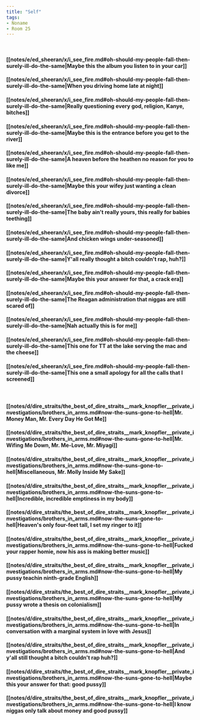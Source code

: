 ```yaml
---
title: "Self"
tags:
- Noname
- Room 25
---
```

&nbsp;
#### [[notes/e/ed_sheeran/x/i_see_fire.md#oh-should-my-people-fall-then-surely-ill-do-the-same|Maybe this the album you listen to in your car]]
#### [[notes/e/ed_sheeran/x/i_see_fire.md#oh-should-my-people-fall-then-surely-ill-do-the-same|When you driving home late at night]]
#### [[notes/e/ed_sheeran/x/i_see_fire.md#oh-should-my-people-fall-then-surely-ill-do-the-same|Really questioning every god, religion, Kanye, bitches]]
#### [[notes/e/ed_sheeran/x/i_see_fire.md#oh-should-my-people-fall-then-surely-ill-do-the-same|Maybe this is the entrance before you get to the river]]
#### [[notes/e/ed_sheeran/x/i_see_fire.md#oh-should-my-people-fall-then-surely-ill-do-the-same|A heaven before the heathen no reason for you to like me]]
#### [[notes/e/ed_sheeran/x/i_see_fire.md#oh-should-my-people-fall-then-surely-ill-do-the-same|Maybe this your wifey just wanting a clean divorce]]
#### [[notes/e/ed_sheeran/x/i_see_fire.md#oh-should-my-people-fall-then-surely-ill-do-the-same|The baby ain't really yours, this really for babies teething]]
#### [[notes/e/ed_sheeran/x/i_see_fire.md#oh-should-my-people-fall-then-surely-ill-do-the-same|And chicken wings under-seasoned]]
#### [[notes/e/ed_sheeran/x/i_see_fire.md#oh-should-my-people-fall-then-surely-ill-do-the-same|Y'all really thought a bitch couldn't rap, huh?]]
#### [[notes/e/ed_sheeran/x/i_see_fire.md#oh-should-my-people-fall-then-surely-ill-do-the-same|Maybe this your answer for that, a crack era]]
#### [[notes/e/ed_sheeran/x/i_see_fire.md#oh-should-my-people-fall-then-surely-ill-do-the-same|The Reagan administration that niggas are still scared of]]
#### [[notes/e/ed_sheeran/x/i_see_fire.md#oh-should-my-people-fall-then-surely-ill-do-the-same|Nah actually this is for me]]
#### [[notes/e/ed_sheeran/x/i_see_fire.md#oh-should-my-people-fall-then-surely-ill-do-the-same|This one for TT at the lake serving the mac and the cheese]]
#### [[notes/e/ed_sheeran/x/i_see_fire.md#oh-should-my-people-fall-then-surely-ill-do-the-same|This one a small apology for all the calls that I screened]]
&nbsp;
#### [[notes/d/dire_straits/the_best_of_dire_straits__mark_knopfler__private_investigations/brothers_in_arms.md#now-the-suns-gone-to-hell|Mr. Money Man, Mr. Every Day He Got Me]]
#### [[notes/d/dire_straits/the_best_of_dire_straits__mark_knopfler__private_investigations/brothers_in_arms.md#now-the-suns-gone-to-hell|Mr. Wifing Me Down, Mr. Me-Love, Mr. Miyagi]]
#### [[notes/d/dire_straits/the_best_of_dire_straits__mark_knopfler__private_investigations/brothers_in_arms.md#now-the-suns-gone-to-hell|Miscellaneous, Mr. Molly Inside My Sake]]
#### [[notes/d/dire_straits/the_best_of_dire_straits__mark_knopfler__private_investigations/brothers_in_arms.md#now-the-suns-gone-to-hell|Incredible, incredible emptiness in my body]]
#### [[notes/d/dire_straits/the_best_of_dire_straits__mark_knopfler__private_investigations/brothers_in_arms.md#now-the-suns-gone-to-hell|Heaven's only four-feet tall, I set my ringer to it]]
#### [[notes/d/dire_straits/the_best_of_dire_straits__mark_knopfler__private_investigations/brothers_in_arms.md#now-the-suns-gone-to-hell|Fucked your rapper homie, now his ass is making better music]]
#### [[notes/d/dire_straits/the_best_of_dire_straits__mark_knopfler__private_investigations/brothers_in_arms.md#now-the-suns-gone-to-hell|My pussy teachin ninth-grade English]]
#### [[notes/d/dire_straits/the_best_of_dire_straits__mark_knopfler__private_investigations/brothers_in_arms.md#now-the-suns-gone-to-hell|My pussy wrote a thesis on colonialism]]
#### [[notes/d/dire_straits/the_best_of_dire_straits__mark_knopfler__private_investigations/brothers_in_arms.md#now-the-suns-gone-to-hell|In conversation with a marginal system in love with Jesus]]
#### [[notes/d/dire_straits/the_best_of_dire_straits__mark_knopfler__private_investigations/brothers_in_arms.md#now-the-suns-gone-to-hell|And y'all still thought a bitch couldn't rap huh?]]
#### [[notes/d/dire_straits/the_best_of_dire_straits__mark_knopfler__private_investigations/brothers_in_arms.md#now-the-suns-gone-to-hell|Maybe this your answer for that: good pussy]]
#### [[notes/d/dire_straits/the_best_of_dire_straits__mark_knopfler__private_investigations/brothers_in_arms.md#now-the-suns-gone-to-hell|I know niggas only talk about money and good pussy]]
